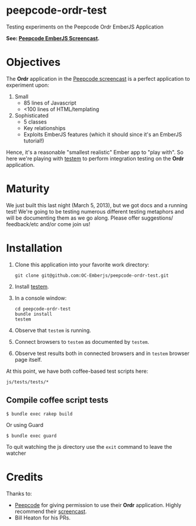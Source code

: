 peepcode-ordr-test
==================

Testing experiments on the Peepcode Ordr EmberJS Application

**See: [Peepcode EmberJS Screencast](https://peepcode.com/products/emberjs).**

# Objectives

The **Ordr** application in the [Peepcode screencast](https://peepcode.com/products/emberjs)
is a perfect application to experiment upon:

1.  Small
    * 85 lines of Javascript
    * <100 lines of HTML/templating
2.  Sophisticated
    * 5 classes
    * Key relationships
    * Exploits EmberJS features (which it should since it's an EmberJS tutorial!)

Hence, it's a reasonable "smallest realistic" Ember app to "play with".  So here we're playing
with [testem](https://github.com/airportyh/testem) to perform integration testing on the **Ordr** application.

# Maturity

We just built this last night (March 5, 2013), but we got docs and a running test!  We're going to be testing
numerous different testing metaphors and will be documenting them as we go along.  Please offer suggestions/
feedback/etc and/or come join us!

# Installation

1.  Clone this application into your favorite work directory:

        git clone git@github.com:OC-Emberjs/peepcode-ordr-test.git

1.  Install [testem](https://github.com/airportyh/testem).
1.  In a console window:

        cd peepcode-ordr-test
        bundle install
        testem

1.  Observe that ```testem``` is running.
1.  Connect browsers to ```testem``` as documented by ```testem```.
1.  Observe test results both in connected browsers and in ```testem``` browser page itself.

At this point, we have both coffee-based test scripts here:

    js/tests/tests/*

## Compile coffee script tests 

    $ bundle exec rakep build

Or using Guard

    $ bundle exec guard

To quit watching the js directory use the `exit` command to leave the watcher

# Credits

Thanks to:

* [Peepcode](http://peepcode.com) for giving permission to use their **Ordr** application.  Highly recommend
their [screencast](https://peepcode.com/products/emberjs).
* Bill Heaton for his PRs.
